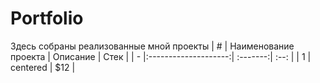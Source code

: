 # Portfolio
Здесь собраны реализованные мной проекты
| # | Наименование проекта | Описание | Стек |
| - |:--------------------:| :-------:| :--: |
| 1 | centered      |   $12 |
